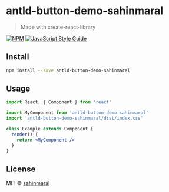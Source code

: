 # antld-button-demo-sahinmaral

> Made with create-react-library

[![NPM](https://img.shields.io/npm/v/antld-button-demo-sahinmaral.svg)](https://www.npmjs.com/package/antld-button-demo-sahinmaral) [![JavaScript Style Guide](https://img.shields.io/badge/code_style-standard-brightgreen.svg)](https://standardjs.com)

## Install

```bash
npm install --save antld-button-demo-sahinmaral
```

## Usage

```jsx
import React, { Component } from 'react'

import MyComponent from 'antld-button-demo-sahinmaral'
import 'antld-button-demo-sahinmaral/dist/index.css'

class Example extends Component {
  render() {
    return <MyComponent />
  }
}
```

## License

MIT © [sahinmaral](https://github.com/sahinmaral)
